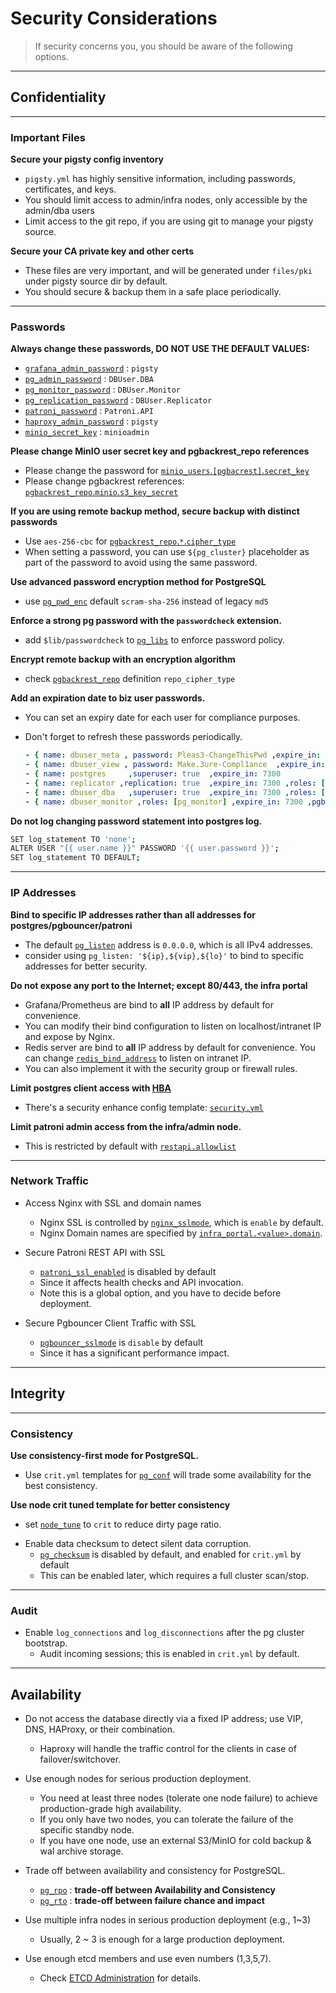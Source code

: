 # Security Considerations

> If security concerns you, you should be aware of the following options.



----------------

## Confidentiality


----------------

### Important Files

**Secure your pigsty config inventory**
- `pigsty.yml` has highly sensitive information, including passwords, certificates, and keys.
- You should limit access to admin/infra nodes, only accessible by the admin/dba users
- Limit access to the git repo, if you are using git to manage your pigsty source.

**Secure your CA private key and other certs**
- These files are very important, and will be generated under `files/pki` under pigsty source dir by default.
- You should secure & backup them in a safe place periodically.


----------------

### Passwords

**Always change these passwords, DO NOT USE THE DEFAULT VALUES:**
  - [`grafana_admin_password`](PARAM#grafana_admin_password)   : `pigsty`
  - [`pg_admin_password`](PARAM#pg_admin_password)             : `DBUser.DBA`
  - [`pg_monitor_password`](PARAM#pg_monitor_password)         : `DBUser.Monitor`
  - [`pg_replication_password`](PARAM#pg_replication_password) : `DBUser.Replicator`
  - [`patroni_password`](PARAM#patroni_password)               : `Patroni.API`
  - [`haproxy_admin_password`](PARAM#haproxy_admin_password)   : `pigsty`
  - [`minio_secret_key`](param#minio_secret_key)               : `minioadmin`

**Please change MinIO user secret key and pgbackrest_repo references**
- Please change the password for [`minio_users`.`[pgbacrest]`.`secret_key`](PARAM#minio_users)
- Please change pgbackrest references: [`pgbackrest_repo`.`minio`.`s3_key_secret`](PARAM#pgbackrest_repo)

**If you are using remote backup method, secure backup with distinct passwords**
- Use `aes-256-cbc` for [`pgbackrest_repo`.`*`.`cipher_type`](PARAM#pgbackrest_repo)
- When setting a password, you can use `${pg_cluster}` placeholder as part of the password to avoid using the same password.

**Use advanced password encryption method for PostgreSQL**
- use [`pg_pwd_enc`](PARAM#pg_pwd_enc) default `scram-sha-256` instead of legacy `md5`

**Enforce a strong pg password with the `passwordcheck` extension.**
- add `$lib/passwordcheck` to [`pg_libs`](PARAM#pg_libs) to enforce password policy.

**Encrypt remote backup with an encryption algorithm**
- check [`pgbackrest_repo`](PARAM#pgbackrest_repo) definition `repo_cipher_type`

**Add an expiration date to biz user passwords.**
- You can set an expiry date for each user for compliance purposes.
- Don't forget to refresh these passwords periodically.

  ```yaml
  - { name: dbuser_meta , password: Pleas3-ChangeThisPwd ,expire_in: 7300 ,pgbouncer: true ,roles: [ dbrole_admin ]    ,comment: pigsty admin user }
  - { name: dbuser_view , password: Make.3ure-Compl1ance  ,expire_in: 7300 ,pgbouncer: true ,roles: [ dbrole_readonly ] ,comment: read-only viewer for meta database }
  - { name: postgres     ,superuser: true  ,expire_in: 7300                        ,comment: system superuser }
  - { name: replicator ,replication: true  ,expire_in: 7300 ,roles: [pg_monitor, dbrole_readonly]   ,comment: system replicator }
  - { name: dbuser_dba   ,superuser: true  ,expire_in: 7300 ,roles: [dbrole_admin]  ,pgbouncer: true ,pool_mode: session, pool_connlimit: 16 , comment: pgsql admin user }
  - { name: dbuser_monitor ,roles: [pg_monitor] ,expire_in: 7300 ,pgbouncer: true ,parameters: {log_min_duration_statement: 1000 } ,pool_mode: session ,pool_connlimit: 8 ,comment: pgsql monitor user }
  ```

**Do not log changing password statement into postgres log.**

  ```bash
  SET log_statement TO 'none';
  ALTER USER "{{ user.name }}" PASSWORD '{{ user.password }}';
  SET log_statement TO DEFAULT;
  ```


----------------

### IP Addresses

**Bind to specific IP addresses rather than all addresses for postgres/pgbouncer/patroni**
- The default [`pg_listen`](PARAM#pg_listen) address is `0.0.0.0`, which is all IPv4 addresses.
- consider using `pg_listen: '${ip},${vip},${lo}'` to bind to specific addresses for better security.

**Do not expose any port to the Internet; except 80/443, the infra portal**
- Grafana/Prometheus are bind to **all** IP address by default for convenience.
- You can modify their bind configuration to listen on localhost/intranet IP and expose by Nginx.
- Redis server are bind to **all** IP address by default for convenience. You can change [`redis_bind_address`](PARAM#redis_bind_address) to listen on intranet IP.
- You can also implement it with the security group or firewall rules.

**Limit postgres client access with [HBA](PGSQL-HBA)**
- There's a security enhance config template: [`security.yml`](https://github.com/Vonng/pigsty/blob/master/files/pigsty/security.yml)

**Limit patroni admin access from the infra/admin node.**
  - This is restricted by default with [`restapi.allowlist`](https://github.com/Vonng/pigsty/blob/master/roles/pgsql/templates/oltp.yml#L109)


----------------

### Network Traffic

* Access Nginx with SSL and domain names
  - Nginx SSL is controlled by [`nginx_sslmode`](PARAM#nginx_sslmode), which is `enable` by default.
  - Nginx Domain names are specified by [`infra_portal.<value>.domain`](PARAM#infra_portal).

* Secure Patroni REST API with SSL
  - [`patroni_ssl_enabled`](PARAM#patroni_ssl_enabled) is disabled by default
  - Since it affects health checks and API invocation.
  - Note this is a global option, and you have to decide before deployment.

* Secure Pgbouncer Client Traffic with SSL
  - [`pgbouncer_sslmode`](PARAM#pgbouncer_sslmode) is `disable` by default
  - Since it has a significant performance impact.



----------------

## Integrity

----------------

### Consistency

**Use consistency-first mode for PostgreSQL.**
- Use `crit.yml` templates for [`pg_conf`](PARAM#pg_conf) will trade some availability for the best consistency.

**Use node crit tuned template for better consistency**
- set [`node_tune`](param#node_tune) to `crit` to reduce dirty page ratio.

* Enable data checksum to detect silent data corruption.
  - [`pg_checksum`](PARAM#pg_checksum) is disabled by default, and enabled for `crit.yml` by default
  - This can be enabled later, which requires a full cluster scan/stop.

----------------

### Audit

* Enable `log_connections` and `log_disconnections` after the pg cluster bootstrap.
  - Audit incoming sessions; this is enabled in `crit.yml` by default.




----------------

## Availability

* Do not access the database directly via a fixed IP address; use VIP, DNS, HAProxy, or their combination.
  - Haproxy will handle the traffic control for the clients in case of failover/switchover.

* Use enough nodes for serious production deployment.
  - You need at least three nodes (tolerate one node failure) to achieve production-grade high availability.
  - If you only have two nodes, you can tolerate the failure of the specific standby node.
  - If you have one node, use an external S3/MinIO for cold backup & wal archive storage.

* Trade off between availability and consistency for PostgreSQL.
  - [`pg_rpo`](PARAM#pg_rpo) : **trade-off between Availability and Consistency**
  - [`pg_rto`](PARAM#pg_rto) : **trade-off between failure chance and impact**

* Use multiple infra nodes in serious production deployment (e.g., 1~3)
  - Usually, 2 ~ 3 is enough for a large production deployment.

* Use enough etcd members and use even numbers (1,3,5,7).
  - Check [ETCD Administration](ETCD#administration) for details.


